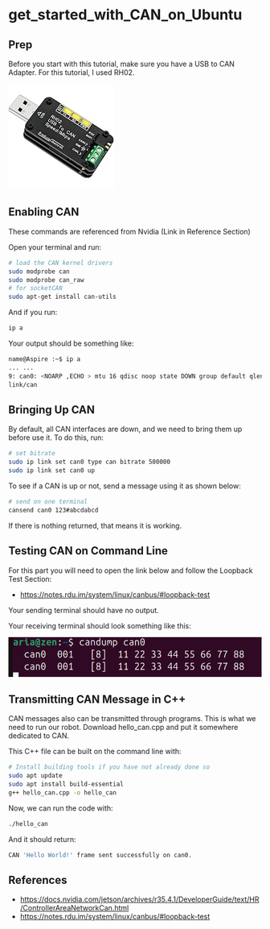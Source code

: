 # get_started_with_CAN_on_Ubuntu

## Prep

Before you start with this tutorial, make sure you have a USB to CAN Adapter. For this tutorial, I used RH02.

![RH02](RH02.jpg "get_started_with_CAN_on_Ubuntu")

## Enabling CAN

These commands are referenced from Nvidia (Link in Reference Section)

Open your terminal and run: 

```bash
# load the CAN kernel drivers
sudo modprobe can
sudo modprobe can_raw
# for socketCAN
sudo apt-get install can-utils
```

And if you run:


```bash
ip a
```
Your output should be something like:

```bash
name@Aspire :~$ ip a
... ...
9: can0: <NOARP ,ECHO > mtu 16 qdisc noop state DOWN group default qlen 10
link/can
```

## Bringing Up CAN

By default, all CAN interfaces are down, and we need to bring them up before use it. To do this, run: 

```bash
# set bitrate
sudo ip link set can0 type can bitrate 500000
sudo ip link set can0 up
```
To see if a CAN is up or not, send a message using it as shown below:

```bash
# send on one terminal
cansend can0 123#abcdabcd
```

If there is nothing returned, that means it is working.

## Testing CAN on Command Line

For this part you will need to open the link below and follow the Loopback Test Section:
* https://notes.rdu.im/system/linux/canbus/#loopback-test

Your sending terminal should have no output.

Your receiving terminal should look something like this:

![receiver_terminal_output](receiver_terminal_output.png "get_started_with_CAN_on_Ubuntu")

## Transmitting CAN Message in C++

CAN messages also can be transmitted through programs. This is what we need to run our robot. Download hello_can.cpp and put it somewhere dedicated to CAN.

This C++ file can be built on the command line with:

```bash
# Install building tools if you have not already done so
sudo apt update
sudo apt install build-essential
g++ hello_can.cpp -o hello_can
```

Now, we can run the code with:

```bash
./hello_can
```

And it should return:


```bash
CAN 'Hello World!' frame sent successfully on can0.
```

## References
* https://docs.nvidia.com/jetson/archives/r35.4.1/DeveloperGuide/text/HR/ControllerAreaNetworkCan.html
* https://notes.rdu.im/system/linux/canbus/#loopback-test
